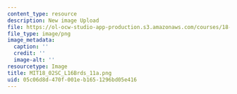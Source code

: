 ```yaml
---
content_type: resource
description: New image Upload
file: https://ol-ocw-studio-app-production.s3.amazonaws.com/courses/18-02sc-multivariable-calculus-fall-2010/05c06d8d470f001eb1651296bd05e416_MIT18_02SC_L16Brds_11a.png
file_type: image/png
image_metadata:
  caption: ''
  credit: ''
  image-alt: ''
resourcetype: Image
title: MIT18_02SC_L16Brds_11a.png
uid: 05c06d8d-470f-001e-b165-1296bd05e416
---
```

